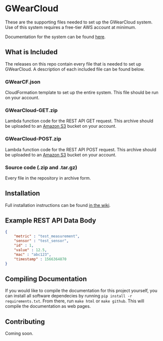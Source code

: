 # GWearCloud
These are the supporting files needed to set up the GWearCloud system. Use of this system requires a free-tier AWS account at minimum.

Documentation for the system can be found [here](http://gwulilab.seas.gwu.edu/GWearCloud/).

## What is Included
The releases on this repo contain every file that is needed to set up GWearCloud. A description of each included file can be found below.

### GWearCF.json
CloudFormation template to set up the entire system. This file should be run on your account.

### GWearCloud-GET.zip
Lambda function code for the REST API GET request. This archive should be uploaded to an [Amazon S3](https://aws.amazon.com/s3/) bucket on your account.

### GWearCloud-POST.zip
Lambda function code for the REST API POST request. This archive should be uploaded to an [Amazon S3](https://aws.amazon.com/s3/) bucket on your account.

### Source code (.zip and .tar.gz)
Every file in the repository in archive form.

## Installation
Full installation instructions can be found [in the wiki](https://github.com/gwulilab/GWearCloud/wiki/Installation).

## Example REST API Data Body
```json
{
    "metric" : "test_measurement",
    "sensor" : "test_sensor",
    "id" : 1,
    "value" : 12.5,
    "mac" : "abc123",
    "timestamp" : 1566364870
}
```

## Compiling Documentation
If you would like to compile the documentation for this project yourself, you can install all software dependecies by running `pip install -r requirements.txt`. From there, run `make html` or `make github`. This will compile the documentation as web pages.

## Contributing
Coming soon.
